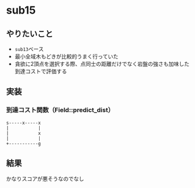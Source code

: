 # sub15

## やりたいこと
- `sub13`ベース
- 最小全域木もどきが比較的うまく行っていた
- 貪欲に2頂点を選択する際、点同士の距離だけでなく岩盤の強さも加味した到達コストで評価する

## 実装
### 到達コスト関数（Field::predict_dist）

```
s-----x-----x
|           |
|           x
|           |
+-----------g
```

## 結果
かなりスコアが悪そうなのでなし
